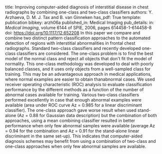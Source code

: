title: Improving computer-aided diagnosis of interstitial disease in chest radiographs by combining one-class and two-class classifiers
authors: Y. Arzhaeva, D. M. J. Tax and B. van Ginneken
has_pdf: True
template: publication
bibkey: arzh06a
published_in: Medical Imaging
pub_details: in: <i>Medical Imaging</i>, volume 6144 of SPIE, 2006, pages 614458-1-614458-8
doi: https://doi.org/10.1117/12.652208
In this paper we compare and combine two distinct pattern classification approaches to the automated detection of regions with interstitial abnormalities in frontal chest radiographs. Standard two-class classifiers and recently developed one-class classifiers are considered. The one-class problem is to find the best model of the normal class and reject all objects that don't fit the model of normality. This one-class methodology was developed to deal with poorly balanced classes, and it uses only objects from a well-sampled class for training. This may be an advantageous approach in medical applications, where normal examples are easier to obtain thanabnormal cases. We used receiver operating characteristic (ROC) analysis to evaluate classification performance by the different methods as a function of the number of abnormal cases available for training. Various two-class classifiers performed excellently in case that enough abnormal examples were available (area under ROC curve Az = 0.985 for a linear discriminant classifier). The one-class approach gave worse result when used stand-alone (Az = 0.88 for Gaussian data description) but the combination of both approaches, using a mean combining classifier resulted in better performance when only few abnormal samples were available (average Az = 0.94 for the combination and Az = 0.91 for the stand-alone linear discriminant in the same set-up). This indicates that computer-aided diagnosis schemes may benefit from using a combination of two-class and one-class approaches when only few abnormal samples are available.

